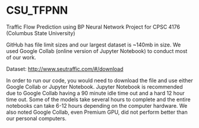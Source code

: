 # CSU_TFPNN
Traffic Flow Prediction using BP Neural Network Project for CPSC 4176 (Columbus State University)

GitHub has file limit sizes and our largest dataset is ~140mb in size. We used Google Collab (online version of Jupyter Notebook) to conduct most of our work.

Dataset: http://www.seutraffic.com/#/download

In order to run our code, you would need to download the file and use either Google Collab or Jupyter Notebook.
Jupyter Notebook is recommended due to Google Collab having a 90 minute idle time out and a hard 12 hour time out. Some of the models take several hours to complete and the entire notebooks can take 6-12 hours depending on the computer hardware. We also noted Google Collab, even Premium GPU, did not perform better than our personal computers. 
  
